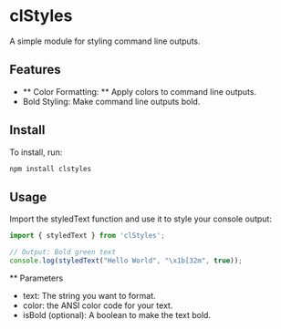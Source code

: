 # clStyles
A simple module for styling command line outputs.

## Features

- ** Color Formatting: ** Apply colors to command line outputs.
- Bold Styling: Make command line outputs bold.

## Install

To install, run:

```bash
npm install clstyles
```

## Usage

Import the styledText function and use it to style your console output:

```js
import { styledText } from 'clStyles';

// Output: Bold green text
console.log(styledText("Hello World", "\x1b[32m", true));
```

** Parameters
  - text: The string you want to format.
  - color: the ANSI color code for your text.
  - isBold (optional): A boolean to make the text bold.
